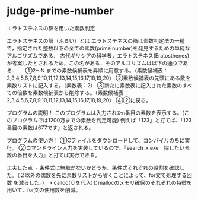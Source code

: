# judge-prime-number
エラトステネスの篩を用いた素数判定

エラトステネスの篩（ふるい）とは
  エラトステネスの篩は素数判定法の一種で，指定された整数以下の全ての素数(prime number)を発見するための単純なアルゴリズムである． 古代ギリシアの科学者，エラトステネス(Eratosthenes) が考案したとされるため，この名がある．そのアルゴリズムは以下の通りである．
    　
		 ➀2〜N までの素数候補表を昇順に用意する。（素数候補表：2,3,4,5,6,7,8,9,10,11,12,13,14,15,16,17,18,19,20）
		 ➁素数候補表の先頭にある数を素数リストに記入する。（素数表：2）
		 ➂新たに素数表に記入された素数のすべての倍数を素数候補表から削除する。（素数候補表：2,3,4,5,6,7,8,9,10,11,12,13,14,15,16,17,18,19,20）
		 ➃➁に戻る。

プログラムの説明！
  このプログラムは入力されたn番目の素数を表示する。(このプログラムでは1200万までの素数を判定可能)
  例えば「123」と打てば、「123番目の素数は677です」と返される。
  
プログラムの使い方！
  ➀Cファイルをダウンロードして、コンパイルのちに実行。
  ➁コマンドライン入力を実装しているので、『search_x.exe　探したい素数の番目を入力』と打てば実行できる。

工夫した点
  ・条件式に無駄がないかどうか、条件式それぞれの役割を確認した。（２以外の偶数を先に素数リストから省くことによって、for文で処理する回数
を減らした。）
  ・calloc(０を代入)とmallocのメモリ確保のそれぞれの特徴を用いて、for文の使用数を削減。
